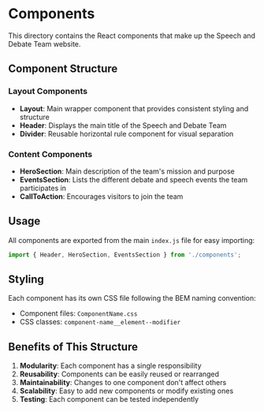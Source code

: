 # Components

This directory contains the React components that make up the Speech and Debate Team website.

## Component Structure

### Layout Components
- **Layout**: Main wrapper component that provides consistent styling and structure
- **Header**: Displays the main title of the Speech and Debate Team
- **Divider**: Reusable horizontal rule component for visual separation

### Content Components
- **HeroSection**: Main description of the team's mission and purpose
- **EventsSection**: Lists the different debate and speech events the team participates in
- **CallToAction**: Encourages visitors to join the team

## Usage

All components are exported from the main `index.js` file for easy importing:

```javascript
import { Header, HeroSection, EventsSection } from './components';
```

## Styling

Each component has its own CSS file following the BEM naming convention:
- Component files: `ComponentName.css`
- CSS classes: `component-name__element--modifier`

## Benefits of This Structure

1. **Modularity**: Each component has a single responsibility
2. **Reusability**: Components can be easily reused or rearranged
3. **Maintainability**: Changes to one component don't affect others
4. **Scalability**: Easy to add new components or modify existing ones
5. **Testing**: Each component can be tested independently
